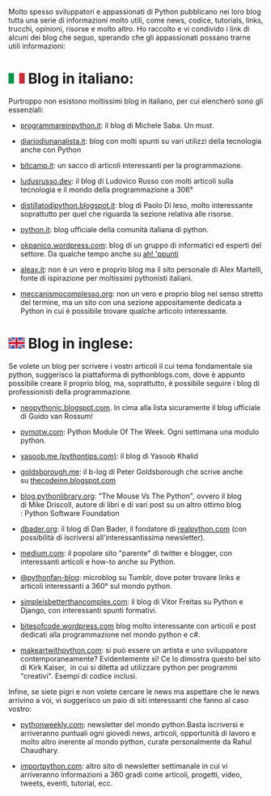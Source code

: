 Molto spesso sviluppatori e appassionati di Python pubblicano nei loro blog tutta una serie di informazioni molto utili, come news, codice, tutorials, links, trucchi, opinioni, risorse e molto altro. Ho raccolto e vi condivido i link di alcuni dei blog che seguo, sperando che gli appassionati possano trarne utili informazioni:


![](../img/it32.png) Blog in italiano: 
======================================

Purtroppo non esistono moltissimi blog in italiano, per cui elencherò sono gli essenziali:

 * [programmareinpython.it](https://www.programmareinpython.it/blog/): il blog di Michele Saba. Un must.

 * [diariodiunanalista.it](https://www.diariodiunanalista.it/): blog con molti spunti su vari utilizzi della tecnologia anche con Python

 * [bitcamp.it](https://bitcamp.it/blog/): un sacco di articoli interessanti per la programmazione.

 * [ludusrusso.dev](https://www.ludusrusso.dev/blog): il blog di Ludovico Russo con molti articoli sulla tecnologia e il mondo della programmazione a 306°

 * [distillatodipython.blogspot.it](https://distillatodipython.blogspot.com/): blog di Paolo Di Ieso, molto interessante soprattutto per quel che riguarda la sezione relativa alle risorse.

 * [python.it](https://www.python.it/): blog ufficiale della comunità italiana di python.

 * [okpanico.wordpress.com](https://okpanico.wordpress.com/linguaggi/python/): blog di un gruppo di informatici ed esperti del settore. Da qualche tempo anche su [ah! 'ppunti](https://ahppunti.blogspot.com/)

 * [aleax.it](http://www.aleax.it/): non è un vero e proprio blog ma il sito personale di Alex Martelli, fonte di ispirazione per moltissimi pythonisti italiani.

 * [meccanismocomplesso.org](https://www.meccanismocomplesso.org/): non un vero e proprio blog nel senso stretto del termine, ma un sito con una sezione appositamente dedicata a Python in cui è possibile trovare qualche articolo interessante.


![](../img/uk32.png)  Blog in inglese:
=======================================

Se volete un blog per scrivere i vostri articoli il cui tema fondamentale sia python, suggerisco la piattaforma di pythonblogs.com, dove è appunto possibile creare il proprio blog, ma, soprattutto, è possibile seguire i blog di professionisti della programmazione.

 * [neopythonic.blogspot.com](https://neopythonic.blogspot.com/). In cima alla lista sicuramente il blog ufficiale di Guido van Rossum!

 * [pymotw.com](https://pymotw.com/3/): Python Module Of The Week. Ogni settimana una modulo python. 

 * [yasoob.me (pythontips.com)](https://yasoob.me/): il blog di Yasoob Khalid

 * [goldsborough.me](https://www.goldsborough.me/): il b-log di Peter Goldsborough che scrive anche su [thecodeinn.blogspot.com](https://thecodeinn.blogspot.com/)

 * [blog.pythonlibrary.org](https://www.blog.pythonlibrary.org/): "The Mouse Vs The Python", ovvero il blog di Mike Driscoll, autore di libri e di vari post su un altro ottimo blog : Python Software Foundation
 
 * [dbader.org](https://dbader.org/): il blog di Dan Bader, il fondatore di [realpython.com](https://realpython.com/) (con possibilità di iscriversi all'interessantissima newsletter).
 
 * [medium.com](https://medium.com/): il popolare sito "parente" di twitter e blogger, con interessanti articoli e how-to anche su Python.
 
 * [@pythonfan-blog](https://www.tumblr.com/pythonfan-blog): microblog su Tumblr, dove poter trovare links e articoli interessanti a 360° sul mondo python.
 
 * [simpleisbetterthancomplex.com](https://simpleisbetterthancomplex.com/): il blog di Vitor Freitas su Python e Django, con interessanti spunti formativi.
 
 * [bitesofcode.wordpress.com](https://bitesofcode.wordpress.com/) blog molto interessante con articoli e post dedicati alla programmazione nel mondo python e c#.
 
 * [makeartwithpython.com](https://makeartwithpython.com/): si può essere un artista e uno sviluppatore contemporaneamente? Evidentemente sì! Ce lo dimostra questo bel sito di Kirk Kaiser,  in cui si diletta ad utilizzare python per programmi "creativi". Esempi di codice inclusi.

Infine, se siete pigri e non volete cercare le news ma aspettare che le news arrivino a voi, vi suggerisco un paio di siti interessanti che fanno al caso vostro:

 * [pythonweekly.com](https://www.pythonweekly.com/): newsletter del mondo python.Basta iscriversi e arriveranno puntuali ogni giovedì news, articoli, opportunità di lavoro e molto altro inerente al mondo python, curate personalmente da Rahul Chaudhary.
 
 * [importpython.com](https://importpython.com/): altro sito di newsletter settimanale in cui vi arriveranno informazioni a 360 gradi come articoli, progetti, video, tweets, eventi, tutorial, ecc.